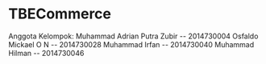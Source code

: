 # TBECommerce

Anggota Kelompok:
Muhammad Adrian Putra Zubir -- 2014730004
Osfaldo Mickael O N -- 2014730028
Muhammad Irfan -- 2014730040
Muhammad Hilman -- 2014730046
